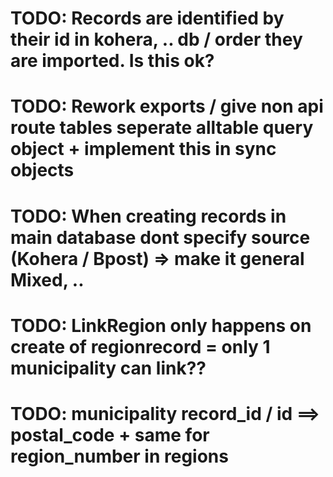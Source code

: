 # TODO: Records are identified by their id in kohera, .. db / order they are imported. Is this ok?

# TODO: Rework exports / give non api route tables seperate alltable query object + implement this in sync objects

# TODO: When creating records in main database dont specify source (Kohera / Bpost) => make it general Mixed, ..

# TODO: LinkRegion only happens on create of regionrecord = only 1 municipality can link??

# TODO: municipality record_id / id ==> postal_code + same for region_number in regions